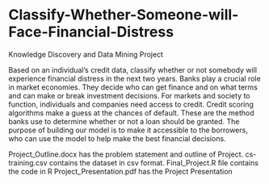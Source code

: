 # Classify-Whether-Someone-will-Face-Financial-Distress
Knowledge Discovery and Data Mining Project

Based on an individual’s credit data, classify whether or not somebody will experience financial distress in the next two years.
Banks play a crucial role in market economies. They decide who can get finance and on what terms and can make or break investment decisions. For markets and society to function, individuals and companies need access to credit. 
Credit scoring algorithms make a guess at the chances of default. These are the method banks use to determine whether or not a loan should be granted. 
The purpose of building our model is to make it accessible to the borrowers, who can use the model to help make the best financial decisions.


Project_Outline.docx has the problem statement and outline of Project.
cs-training.csv contains the dataset in csv format.
Final_Project.R file contains the code in R
Project_Presentation.pdf has the Project Presentation
